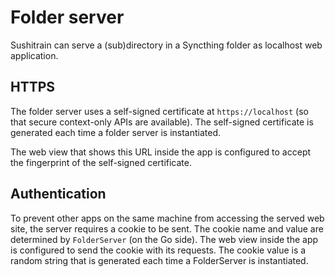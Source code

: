 # Folder server

Sushitrain can serve a (sub)directory in a Syncthing folder as localhost web application.

## HTTPS

The folder server uses a self-signed certificate at `https://localhost` (so that secure context-only APIs are available).
The self-signed certificate is generated each time a folder server is instantiated.

The web view that shows this URL inside the app is configured to accept the fingerprint of the self-signed certificate.

## Authentication

To prevent other apps on the same machine from accessing the served web site, the server requires a cookie to be sent.
The cookie name and value are determined by `FolderServer` (on the Go side). The web view inside the app is configured to
send the cookie with its requests. The cookie value is a random string that is generated each time a FolderServer is
instantiated.
